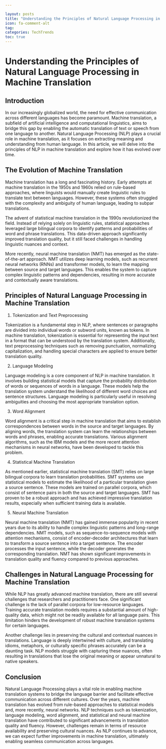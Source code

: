 ```yaml
---

layout: posts
title: "Understanding the Principles of Natural Language Processing in Machine Translation"
icon: fa-comment-alt
tag:      
categories: TechTrends
toc: true
---
```




# Understanding the Principles of Natural Language Processing in Machine Translation

## Introduction

In our increasingly globalized world, the need for effective communication across different languages has become paramount. Machine translation, a subfield of artificial intelligence and computational linguistics, aims to bridge this gap by enabling the automatic translation of text or speech from one language to another. Natural Language Processing (NLP) plays a crucial role in machine translation, as it focuses on extracting meaning and understanding from human language. In this article, we will delve into the principles of NLP in machine translation and explore how it has evolved over time.

## The Evolution of Machine Translation

Machine translation has a long and fascinating history. Early attempts at machine translation in the 1950s and 1960s relied on rule-based approaches, where linguists would manually create linguistic rules to translate text between languages. However, these systems often struggled with the complexity and ambiguity of human language, leading to subpar translations.

The advent of statistical machine translation in the 1990s revolutionized the field. Instead of relying solely on linguistic rules, statistical approaches leveraged large bilingual corpora to identify patterns and probabilities of word and phrase translations. This data-driven approach significantly improved translation quality, but it still faced challenges in handling linguistic nuances and context.

More recently, neural machine translation (NMT) has emerged as the state-of-the-art approach. NMT utilizes deep learning models, such as recurrent neural networks (RNNs) and transformer models, to learn the mapping between source and target languages. This enables the system to capture complex linguistic patterns and dependencies, resulting in more accurate and contextually aware translations.

## Principles of Natural Language Processing in Machine Translation

1. Tokenization and Text Preprocessing

Tokenization is a fundamental step in NLP, where sentences or paragraphs are divided into individual words or subword units, known as tokens. In machine translation, tokenization is essential for representing the input text in a format that can be understood by the translation system. Additionally, text preprocessing techniques such as removing punctuation, normalizing capitalization, and handling special characters are applied to ensure better translation quality.

2. Language Modeling

Language modeling is a core component of NLP in machine translation. It involves building statistical models that capture the probability distribution of words or sequences of words in a language. These models help the translation system understand the likelihood of different word choices and sentence structures. Language modeling is particularly useful in resolving ambiguities and choosing the most appropriate translation option.

3. Word Alignment

Word alignment is a critical step in machine translation that aims to establish correspondences between words in the source and target languages. By aligning words, the translation system can learn the relationships between words and phrases, enabling accurate translations. Various alignment algorithms, such as the IBM models and the more recent attention mechanisms in neural networks, have been developed to tackle this problem.

4. Statistical Machine Translation

As mentioned earlier, statistical machine translation (SMT) relies on large bilingual corpora to learn translation probabilities. SMT systems use statistical models to estimate the likelihood of a particular translation given a source sentence. These models are trained on parallel corpora, which consist of sentence pairs in both the source and target languages. SMT has proven to be a robust approach and has achieved impressive translation results, especially when sufficient training data is available.

5. Neural Machine Translation

Neural machine translation (NMT) has gained immense popularity in recent years due to its ability to handle complex linguistic patterns and long-range dependencies. NMT models, such as sequence-to-sequence models with attention mechanisms, consist of encoder-decoder architectures that learn to transform a source sentence into a target sentence. The encoder processes the input sentence, while the decoder generates the corresponding translation. NMT has shown significant improvements in translation quality and fluency compared to previous approaches.

## Challenges in Natural Language Processing for Machine Translation

While NLP has greatly advanced machine translation, there are still several challenges that researchers and practitioners face. One significant challenge is the lack of parallel corpora for low-resource languages. Training accurate translation models requires a substantial amount of high-quality data, which might not be readily available for all language pairs. This limitation hinders the development of robust machine translation systems for certain languages.

Another challenge lies in preserving the cultural and contextual nuances in translations. Language is deeply intertwined with culture, and translating idioms, metaphors, or culturally specific phrases accurately can be a daunting task. NLP models struggle with capturing these nuances, often resulting in translations that lose the original meaning or appear unnatural to native speakers.

## Conclusion

Natural Language Processing plays a vital role in enabling machine translation systems to bridge the language barrier and facilitate effective communication across different cultures. Over the years, machine translation has evolved from rule-based approaches to statistical models and, more recently, neural networks. NLP techniques such as tokenization, language modeling, word alignment, and statistical and neural machine translation have contributed to significant advancements in translation quality and fluency. However, challenges remain in terms of resource availability and preserving cultural nuances. As NLP continues to advance, we can expect further improvements in machine translation, ultimately enabling seamless communication across languages.
